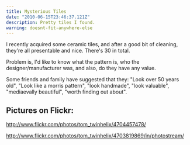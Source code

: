 ```yaml
---
title: Mysterious Tiles
date: "2010-06-15T23:46:37.121Z"
description: Pretty tiles I found.
warning: doesnt-fit-anywhere-else
---
```


I recently acquired some ceramic tiles, and after a good bit of cleaning, they're all presentable and nice.  There's 30 in total.

Problem is, I'd like to know what the pattern is, who the designer/manufacturer was, and also, do they have any value.

Some friends and family have suggested that they: "Look over 50 years old", "Look like a morris pattern", "look handmade", "look valuable", "mediaevally beautiful", "worth finding out about".

Pictures on Flickr:
-------------------

http://www.flickr.com/photos/tom_twinhelix/4704457478/

http://www.flickr.com/photos/tom_twinhelix/4703819869/in/photostream/